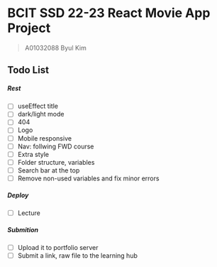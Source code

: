# BCIT SSD 22-23 React Movie App Project

> A01032088 Byul Kim

## Todo List

##### Rest

- [ ] useEffect title
- [ ] dark/light mode
- [ ] 404
- [ ] Logo
- [ ] Mobile responsive
- [ ] Nav: follwing FWD course
- [ ] Extra style
- [ ] Folder structure, variables
- [ ] Search bar at the top
- [ ] Remove non-used variables and fix minor errors

##### Deploy

- [ ] Lecture

##### Submition

- [ ] Upload it to portfolio server
- [ ] Submit a link, raw file to the learning hub
